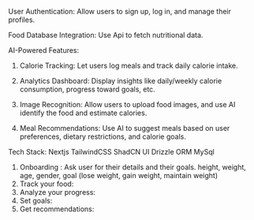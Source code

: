User Authentication: Allow users to sign up, log in, and manage their profiles.

Food Database Integration: Use Api to fetch nutritional data.

AI-Powered Features:

1. Calorie Tracking: Let users log meals and track daily calorie intake.

2. Analytics Dashboard: Display insights like daily/weekly calorie consumption, progress toward goals, etc.

3. Image Recognition: Allow users to upload food images, and use AI identify the food and estimate calories.

4. Meal Recommendations: Use AI to suggest meals based on user preferences, dietary restrictions, and calorie goals.

Tech Stack:
Nextjs
TailwindCSS
ShadCN UI
Drizzle ORM
MySql

<!--
User Authentication: Secure email/password authentication powered by Supabase
Profile Management: Personalized user profiles with customizable nutrition goals
Food Tracking: Log meals with detailed nutritional information
Real-time Analytics: Visual representation of nutrition data using charts
Goal Setting: Set and monitor daily calorie and macronutrient targets
Progress Monitoring: Track progress with animated circular progress indicators
 -->

1. Onboarding :
   Ask user for their details and their goals.
   height, weight, age, gender, goal (lose weight, gain weight, maintain weight)
2. Track your food:
3. Analyze your progress:
4. Set goals:
5. Get recommendations:



